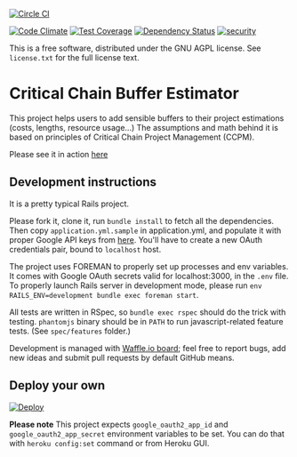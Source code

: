 [![Circle CI](https://circleci.com/gh/kirushik/critical_chain.svg?style=svg)](https://circleci.com/gh/kirushik/critical_chain)

[![Code Climate](https://codeclimate.com/github/kirushik/critical_chain/badges/gpa.svg)](https://codeclimate.com/github/kirushik/critical_chain)
[![Test Coverage](https://codeclimate.com/github/kirushik/critical_chain/badges/coverage.svg)](https://codeclimate.com/github/kirushik/critical_chain/coverage)
[![Dependency Status](https://gemnasium.com/kirushik/critical_chain.svg)](https://gemnasium.com/kirushik/critical_chain)
[![security](https://hakiri.io/github/kirushik/critical_chain/master.svg)](https://hakiri.io/github/kirushik/critical_chain/master)


This is a free software, distributed under the GNU AGPL license. See `license.txt` for the full license text.


# Critical Chain Buffer Estimator

This project helps users to add sensible buffers to their project estimations (costs, lengths, resource usage...)
The assumptions and math behind it is based on principles of Critical Chain Project Management (CCPM).


Please see it in action [here](https://cc.pimenov.cc)


## Development instructions

It is a pretty typical Rails project.

Please fork it, clone it, run `bundle install` to fetch all the dependencies. Then copy `application.yml.sample` in application.yml, and populate it with proper Google API keys from [here](https://console.developers.google.com). You'll have to create a new OAuth credentials pair, bound to `localhost` host.

The project uses FOREMAN to properly set up processes and env variables. It comes with Google OAuth secrets valid for localhost:3000, in the `.env` file.
To properly launch Rails server in development mode, please run `env RAILS_ENV=development bundle exec foreman start`.

All tests are written in RSpec, so `bundle exec rspec` should do the trick with testing. `phantomjs` binary should be in `PATH` to run javascript-related feature tests. (See `spec/features` folder.)

Development is managed with [Waffle.io board](https://waffle.io/kirushik/critical_chain); feel free to report bugs, add new ideas and submit pull requests by default GitHub means.


## Deploy your own

[![Deploy](https://www.herokucdn.com/deploy/button.png)](https://heroku.com/deploy)

**Please note** This project expects `google_oauth2_app_id` and `google_oauth2_app_secret` environment variables to be set. You can do that with `heroku config:set` command or from Heroku GUI.
